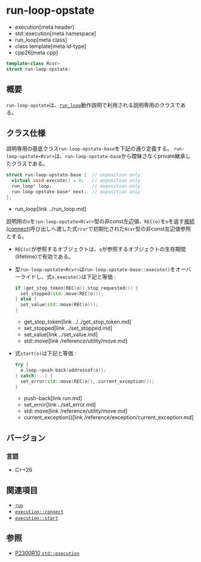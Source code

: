 # run-loop-opstate
* execution[meta header]
* std::execution[meta namespace]
* run_loop[meta class]
* class template[meta id-type]
* cpp26[meta cpp]

```cpp
template<class Rcvr>
struct run-loop-opstate;
```

## 概要
`run-loop-opstate`は、[`run_loop`](../run_loop.md)動作説明で利用される説明専用のクラスである。


## クラス仕様
説明専用の基底クラス`run-loop-opstate-base`を下記の通り定義する。
`run-loop-opstate<Rcvr>`は、`run-loop-opstate-base`から曖昧さなくprivate継承したクラスである。

```cpp
struct run-loop-opstate-base {  // exposition only
  virtual void execute() = 0;   // exposition only
  run_loop* loop;               // exposition only
  run-loop-opstate-base* next;  // exposition only
};
```
* run_loop[link ../run_loop.md]

説明用の`o`を`run-loop-opstate<Rcvr>`型の非const左辺値、`REC(o)`を`o`を返す[接続(connect)](../connect.md)呼び出しへ渡した式`rcvr`で初期化された`Rcvr`型の非const左辺値参照とする。

- `REC(o)`が参照するオブジェクトは、`o`が参照するオブジェクトの生存期間(lifetime)で有効である。
- 型`run-loop-opstate<Rcvr>`は`run-loop-opstate-base::execute()`をオーバーライドし、式`o.execute()`は下記と等価 :

    ```cpp
    if (get_stop_token(REC(o)).stop_requested()) {
      set_stopped(std::move(REC(o)));
    } else {
      set_value(std::move(REC(o)));
    }
    ```
    * get_stop_token[link ../../get_stop_token.md]
    * set_stopped[link ../set_stopped.md]
    * set_value[link ../set_value.md]
    * std::move[link /reference/utility/move.md]

- 式`start(o)`は下記と等価 :

    ```cpp
    try {
      o.loop->push-back(addressof(o));
    } catch(...) {
      set_error(std::move(REC(o)), current_exception());
    }
    ```
    * push-back[link run.md]
    * set_error[link ../set_error.md]
    * std::move[link /reference/utility/move.md]
    * current_exception()[link /reference/exception/current_exception.md]


## バージョン
### 言語
- C++26


## 関連項目
- [`run`](run.md)
- [`execution::connect`](../connect.md)
- [`execution::start`](../start.md)


## 参照
- [P2300R10 `std::execution`](https://www.open-std.org/jtc1/sc22/wg21/docs/papers/2024/p2300r10.html)

